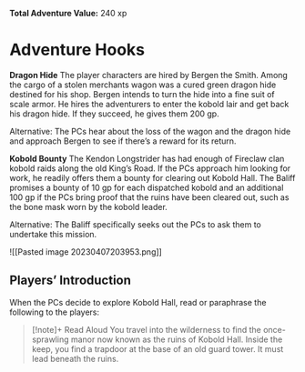 **Total Adventure Value:** 240 xp

# Adventure Hooks

**Dragon Hide**
The player characters are hired by Bergen the Smith. Among the cargo of a stolen merchants wagon was a cured green dragon hide destined for his shop. Bergen intends to turn the hide into a fine suit of scale armor. He hires the adventurers to enter the kobold lair and get back his dragon hide. If they succeed, he gives them 200 gp.

Alternative: The PCs hear about the loss of the wagon and the dragon hide and approach Bergen to see if there’s a reward for its return.

**Kobold Bounty**
The Kendon Longstrider has had enough of Fireclaw clan kobold raids along the old King’s Road. If the PCs approach him looking for work, he readily offers them a bounty for clearing out Kobold Hall. The Baliff promises a bounty of 10 gp for each dispatched kobold and an additional 100 gp if the PCs bring proof that the ruins have been cleared out, such as the bone mask worn by the kobold leader.

Alternative: The Baliff specifically seeks out the PCs to ask them to undertake this mission.

![[Pasted image 20230407203953.png]]

## Players’ Introduction
When the PCs decide to explore Kobold Hall, read or paraphrase the following to the players:

> [!note]+ Read Aloud
> You travel into the wilderness to find the once-sprawling manor now known as the ruins of Kobold Hall. Inside the keep, you find a trapdoor at the base of an old guard tower. It must lead beneath the ruins.

